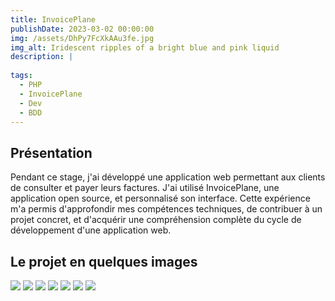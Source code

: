 ```yaml
---
title: InvoicePlane
publishDate: 2023-03-02 00:00:00
img: /assets/DhPy7FcXkAAu3fe.jpg
img_alt: Iridescent ripples of a bright blue and pink liquid
description: |
  
tags:
  - PHP
  - InvoicePlane
  - Dev
  - BDD
---
```



## Présentation

Pendant ce stage, j'ai développé une application web permettant aux clients de consulter et payer leurs factures. J'ai utilisé InvoicePlane, une application open source, et personnalisé son interface. 
Cette expérience m'a permis d'approfondir mes compétences techniques, de contribuer à un projet concret, et d'acquérir une compréhension complète du cycle de développement d'une application web.



## Le projet en quelques images
<img src="/assets/chrome_NI3Hq2cZyg.png">
<img src="/assets/chrome_00Sw5lTZ8p.png">
<img src="/assets/chrome_Xg12GHc0mN.png">
<img src="/assets/chrome_aGSOj1nU1x.png">
<img src="/assets/chrome_6iNxfCEEeg.png">
<img src="/assets/chrome_4eUXH5Ceur.png">
<img src="/assets/chrome_bBFMlii2SW.png">
